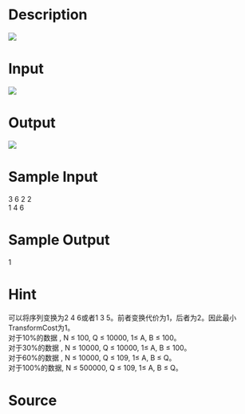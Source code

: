 
# Description

<div class="content"><img border="0" src="source/bzoj/1290/img/aHR0cHM6Ly9seWRzeS5jb20vSnVkZ2VPbmxpbmUvaW1hZ2VzLzEyOTBfMS5qcGc=.jpg"/></div>

# Input

<div class="content"><img border="0" src="source/bzoj/1290/img/aHR0cHM6Ly9seWRzeS5jb20vSnVkZ2VPbmxpbmUvaW1hZ2VzLzEyOTBfMi5qcGc=.jpg"/></div>

# Output

<div class="content"><img border="0" src="source/bzoj/1290/img/aHR0cHM6Ly9seWRzeS5jb20vSnVkZ2VPbmxpbmUvaW1hZ2VzLzEyOTBfMy5qcGc=.jpg"/></div>

# Sample Input

<div class="content"><span class="sampledata">3 6 2 2<br/>
1 4 6<br/>
</span></div>

# Sample Output

<div class="content"><span class="sampledata">1</span></div>

# Hint

<div class="content"><p>可以将序列变换为2 4 6或者1 3 5。前者变换代价为1，后者为2。因此最小TransformCost为1。<br/>
对于10%的数据 , N ≤ 100, Q ≤ 10000, 1≤ A, B ≤ 100。<br/>
对于30%的数据 , N ≤ 10000, Q ≤ 10000, 1≤ A, B ≤ 100。<br/>
对于60%的数据 , N ≤ 10000, Q ≤ 109, 1≤ A, B ≤ Q。<br/>
对于100%的数据, N ≤ 500000, Q ≤ 109, 1≤ A, B ≤ Q。<br/>
</p></div>

# Source

<div class="content"><p><a href="problemset.php?search="></a></p></div>

